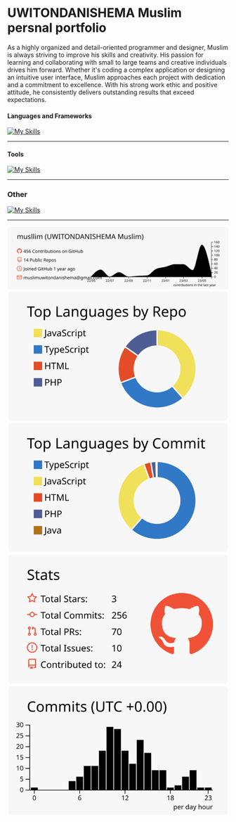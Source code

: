 # UWITONDANISHEMA Muslim persnal portfolio

As a highly organized and detail-oriented programmer and designer, Muslim is always striving to improve his skills and creativity. His passion for learning and collaborating with small to large teams and creative individuals drives him forward. Whether it's coding a complex application or designing an intuitive user interface, Muslim approaches each project with dedication and a commitment to excellence. With his strong work ethic and positive attitude, he consistently delivers outstanding results that exceed expectations.

#### Languages and Frameworks

[![My Skills](https://skillicons.dev/icons?i=html,css,tailwind,bootstrap,sass,js,typescript,react,nodejs,expressjs)](https://skillicons.dev)

---

#### Tools

[![My Skills](https://skillicons.dev/icons?i=figma,xd,ai,vscode,git,github,linux,docker,firebase)](https://skillicons.dev)

---

### Other

[![My Skills](https://skillicons.dev/icons?i=mysql,postgres,mongodb,github)](https://skillicons.dev)

---

[![](https://raw.githubusercontent.com/musllim/musllim/main/profile-summary-card-output/swift/0-profile-details.svg)](https://github.com/vn7n24fzkq/github-profile-summary-cards)
[![](https://raw.githubusercontent.com/musllim/musllim/main/profile-summary-card-output/swift/1-repos-per-language.svg)](https://github.com/vn7n24fzkq/github-profile-summary-cards) [![](https://raw.githubusercontent.com/musllim/musllim/main/profile-summary-card-output/swift/2-most-commit-language.svg)](https://github.com/vn7n24fzkq/github-profile-summary-cards)
[![](https://raw.githubusercontent.com/musllim/musllim/main/profile-summary-card-output/swift/3-stats.svg)](https://github.com/vn7n24fzkq/github-profile-summary-cards) [![](https://raw.githubusercontent.com/musllim/musllim/main/profile-summary-card-output/swift/4-productive-time.svg)](https://github.com/vn7n24fzkq/github-profile-summary-cards)
